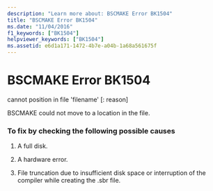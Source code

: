 ```yaml
---
description: "Learn more about: BSCMAKE Error BK1504"
title: "BSCMAKE Error BK1504"
ms.date: "11/04/2016"
f1_keywords: ["BK1504"]
helpviewer_keywords: ["BK1504"]
ms.assetid: e6d1a171-1472-4b7e-a04b-1a68a561675f
---
```

# BSCMAKE Error BK1504

cannot position in file 'filename' [: reason]

BSCMAKE could not move to a location in the file.

### To fix by checking the following possible causes

1. A full disk.

1. A hardware error.

1. File truncation due to insufficient disk space or interruption of the compiler while creating the .sbr file.
